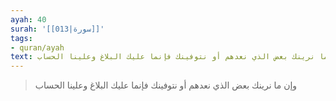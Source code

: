 ```yaml
---
ayah: 40
surah: '[[013|سورة]]'
tags:
- quran/ayah
text: وإن ما نرينك بعض الذي نعدهم أو نتوفينك فإنما عليك البلاغ وعلينا الحساب
---
```

> وإن ما نرينك بعض الذي نعدهم أو نتوفينك فإنما عليك البلاغ وعلينا الحساب
